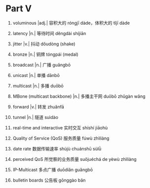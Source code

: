 # Part V

1. voluminous |adj.| 容积大的 róngjī dàde，体积大的 tǐjī dàde
2. latency |n.| 等待时间 děngdài shíjiān
3. jitter |v.| 抖动 dǒudònɡ (shake)
4. bronze |n.| 铜牌 tónɡpái (medal)
5. broadcast |n.| 广播 guǎngbō
6. unicast |n.| 单播 dānbō
7. multicast |n.| 多播 duōbō
8. MBone (multicast backbone) |n.| 多播主干网 duōbō zhǔgàn wǎng
9. forward |v.| 转发 zhuǎnfā
10. tunnel |n.| 隧道 suìdào

1. real-time and interactive 实时交互 shíshí jiāohù
2. Quality of Service (QoS) 服务质量 fúwù zhìliàng
3. date rate 数据传输速率 shùjù chuánshū sùlǜ
4. perceived QoS 所觉察的业务质量 suǒjuéchá de yèwù zhìliàng
5. IP-Multicast 多点广播 duōdiǎn guǎngbō
6. bulletin boards  公告板 gōnggào bǎn
